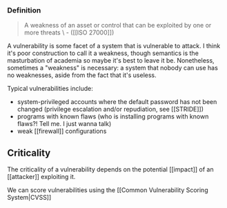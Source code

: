 ### Definition
>A weakness of an asset or control that can be exploited by one or more threats 
>\ - ([[ISO 27000]])

A vulnerability is some facet of a system that is vulnerable to attack. I think it's poor construction to call it a weakness, though semantics is the masturbation of academia so maybe it's best to leave it be. Nonetheless, sometimes a "weakness" is necessary: a system that nobody can use has no weaknesses, aside from the fact that it's useless.

Typical vulnerabilities include:
- system-privileged accounts where the default password has not been changed (privilege escalation and/or repudiation, see [[STRIDE]])
- programs with known flaws (who is installing programs with known flaws?! Tell me. I just wanna talk)
- weak [[firewall]] configurations

## Criticality
The criticality of a vulnerability depends on the potential [[impact]] of an [[attacker]] exploiting it.

We can score vulnerabilities using the [[Common Vulnerability Scoring System|CVSS]]